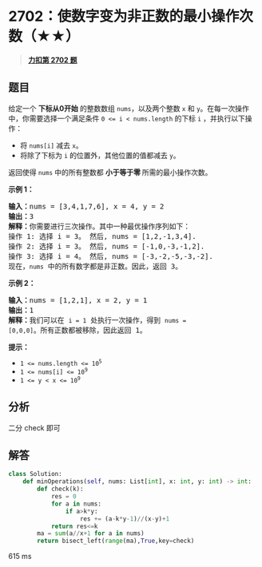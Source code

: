 # 2702：使数字变为非正数的最小操作次数（★★）


> <u>**[力扣第 2702 题](https://leetcode.cn/problems/minimum-operations-to-make-numbers-non-positive/)**</u>

## 题目

<p>给定一个 <strong>下标从0开始</strong> 的整数数组 <code>nums</code>，以及两个整数 <code>x</code> 和 <code>y</code>。在每一次操作中，你需要选择一个满足条件 <code>0 &lt;= i &lt; nums.length</code> 的下标 <code>i</code> ，并执行以下操作：</p>

<ul>
<li>将 <code>nums[i]</code> 减去 <code>x</code>。</li>
<li>将除了下标为 <code>i</code> 的位置外，其他位置的值都减去 <code>y</code>。</li>
</ul>

<p>返回使得 <code>nums</code> 中的所有整数都 <strong>小于等于零 </strong>所需的最小操作次数。</p>



<p><b>示例 1：</b></p>

<pre>
<b>输入：</b>nums = [3,4,1,7,6], x = 4, y = 2
<b>输出：</b>3
<b>解释：</b>你需要进行三次操作。其中一种最优操作序列如下：
操作 1: 选择 i = 3。 然后, nums = [1,2,-1,3,4].
操作 2: 选择 i = 3。 然后, nums = [-1,0,-3,-1,2].
操作 3: 选择 i = 4。 然后, nums = [-3,-2,-5,-3,-2].
现在，<code>nums</code> 中的所有数字都是非正数。因此，返回 3。
</pre>

<p><strong class="example">示例 2：</strong></p>

<pre>
<b>输入：</b>nums = [1,2,1], x = 2, y = 1
<b>输出：</b>1
<b>解释：</b>我们可以在 <code>i = 1</code> 处执行一次操作，得到 <code>nums = [0,0,0]</code>。所有正数都被移除，因此返回 1。
</pre>



<p><strong>提示：</strong></p>

<ul>
<li><code>1 &lt;= nums.length &lt;= 10<sup>5</sup></code></li>
<li><code>1 &lt;= nums[i] &lt;= 10<sup>9</sup></code></li>
<li><code>1 &lt;= y &lt; x &lt;= 10<sup>9</sup></code></li>
</ul>




## 分析

二分 check 即可

## 解答

```python
class Solution:
    def minOperations(self, nums: List[int], x: int, y: int) -> int:
        def check(k):
            res = 0
            for a in nums:
                if a>k*y:
                    res += (a-k*y-1)//(x-y)+1
            return res<=k
        ma = sum(a//x+1 for a in nums)
        return bisect_left(range(ma),True,key=check)
```
615 ms

